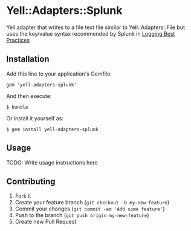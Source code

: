 # Yell::Adapters::Splunk

Yell adapter that writes to a file text file similar to Yell::Adapters::File but
uses the key/value syntax recommended by Splunk in 
[Logging Best Practices](http://dev.splunk.com/view/logging/SP-CAAADP6)

## Installation

Add this line to your application's Gemfile:

    gem 'yell-adapters-splunk'

And then execute:

    $ bundle

Or install it yourself as:

    $ gem install yell-adapters-splunk

## Usage

TODO: Write usage instructions here

## Contributing

1. Fork it
2. Create your feature branch (`git checkout -b my-new-feature`)
3. Commit your changes (`git commit -am 'Add some feature'`)
4. Push to the branch (`git push origin my-new-feature`)
5. Create new Pull Request
